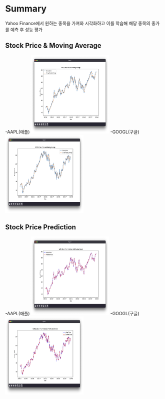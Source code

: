 # Summary
Yahoo Finance에서 원하는 종목을 가져와 시각화하고 이를 학습해 해당 종목의 종가를 예측 후 성능 평가

## Stock Price & Moving Average
-AAPL(애플)
  <img src='./Example/Stock Price & Moving Average.png' width='250px' height='250px'/>
-GOOGL(구글)
  <img src='./Example/GOOGL_1.png' width='250px' height='250px'/>

## Stock Price Prediction
-AAPL(애플)
  <img src='./Example/Stock Price Prediction.png' width='250px' height='250px'/>
-GOOGL(구글)
  <img src='./Example/GOOGL_2.png' width='250px' height='250px'/>
